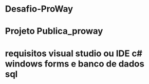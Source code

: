 # Desafio-ProWay
# Projeto Publica_proway
# requisitos visual studio ou IDE c# windows forms e banco de dados sql
